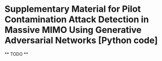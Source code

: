 Supplementary Material for Pilot Contamination Attack Detection in Massive 
MIMO Using Generative Adversarial Networks [Python code]
===

** TODO **
